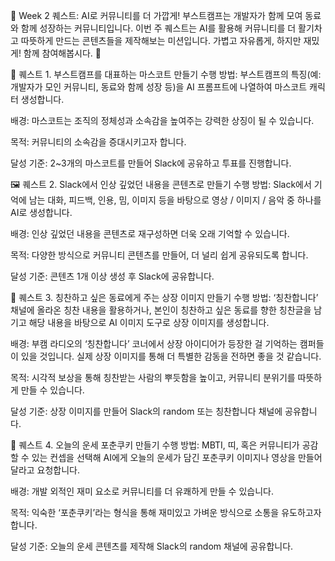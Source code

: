 🚀 Week 2 퀘스트: AI로 커뮤니티를 더 가깝게!
부스트캠프는 개발자가 함께 모여 동료와 함께 성장하는 커뮤니티입니다.
이번 주 퀘스트는 AI를 활용해 커뮤니티를 더 활기차고 따뜻하게 만드는 콘텐츠들을 제작해보는 미션입니다.
가볍고 자유롭게, 하지만 재밌게! 함께 참여해봅시다. 🙌

🧩 퀘스트 1. 부스트캠프를 대표하는 마스코트 만들기
수행 방법:
부스트캠프의 특징(예: 개발자가 모인 커뮤니티, 동료와 함께 성장 등)을 AI 프롬프트에 나열하여 마스코트 캐릭터 생성합니다.

배경:
마스코트는 조직의 정체성과 소속감을 높여주는 강력한 상징이 될 수 있습니다.

목적:
커뮤니티의 소속감을 증대시키고자 합니다.

달성 기준:
2~3개의 마스코트를 만들어 Slack에 공유하고 투표를 진행합니다.

🖼️ 퀘스트 2. Slack에서 인상 깊었던 내용을 콘텐츠로 만들기
수행 방법:
Slack에서 기억에 남는 대화, 피드백, 인용, 밈, 이미지 등을 바탕으로
영상 / 이미지 / 음악 중 하나를 AI로 생성합니다.

배경:
인상 깊었던 내용을 콘텐츠로 재구성하면 더욱 오래 기억할 수 있습니다.

목적:
다양한 방식으로 커뮤니티 콘텐츠를 만들어, 더 널리 쉽게 공유되도록 합니다.

달성 기준:
콘텐츠 1개 이상 생성 후 Slack에 공유합니다.

🏅 퀘스트 3. 칭찬하고 싶은 동료에게 주는 상장 이미지 만들기
수행 방법:
‘칭찬합니다’ 채널에 올라온 칭찬 내용을 활용하거나,
본인이 칭찬하고 싶은 동료를 향한 칭찬글을 남기고
해당 내용을 바탕으로 AI 이미지 도구로 상장 이미지를 생성합니다.

배경:
부캠 라디오의 ‘칭찬합니다’ 코너에서 상장 아이디어가 등장한 걸 기억하는 캠퍼들이 있을 것입니다. 실제 상장 이미지를 통해 더 특별한 감동을 전하면 좋을 것 같습니다.

목적:
시각적 보상을 통해 칭찬받는 사람의 뿌듯함을 높이고, 커뮤니티 분위기를 따뜻하게 만들 수 있습니다.

달성 기준:
상장 이미지를 만들어 Slack의 random 또는 칭찬합니다 채널에 공유합니다.

🥠 퀘스트 4. 오늘의 운세 포춘쿠키 만들기
수행 방법:
MBTI, 띠, 혹은 커뮤니티가 공감할 수 있는 컨셉을 선택해
AI에게 오늘의 운세가 담긴 포춘쿠키 이미지나 영상을 만들어달라고 요청합니다.

배경:
개발 외적인 재미 요소로 커뮤니티를 더 유쾌하게 만들 수 있습니다.

목적:
익숙한 ‘포춘쿠키’라는 형식을 통해 재미있고 가벼운 방식으로 소통을 유도하고자 합니다.

달성 기준:
오늘의 운세 콘텐츠를 제작해 Slack의 random 채널에 공유합니다.
